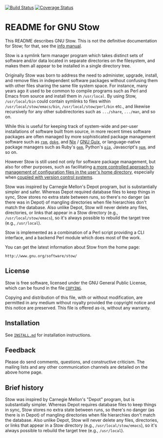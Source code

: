 [![Build Status](https://travis-ci.org/aspiers/stow.svg)](https://travis-ci.org/aspiers/stow)
[![Coverage Status](https://coveralls.io/repos/aspiers/stow/badge.svg?branch=master&service=github)](https://coveralls.io/github/aspiers/stow?branch=master)

README for GNU Stow
===================

This README describes GNU Stow.  This is not the definitive
documentation for Stow; for that, see the [info
manual](https://www.gnu.org/software/stow/manual/).

Stow is a symlink farm manager program which takes distinct sets
of software and/or data located in separate directories on the
filesystem, and makes them all appear to be installed in a single
directory tree.

Originally Stow was born to address the need to administer, upgrade,
install, and remove files in independent software packages without
confusing them with other files sharing the same file system space.
For instance, many years ago it used to be common to compile programs
such as Perl and Emacs from source and install them in `/usr/local`.
By using Stow, `/usr/local/bin` could contain symlinks to files within
`/usr/local/stow/emacs/bin`, `/usr/local/stow/perl/bin` etc., and
likewise recursively for any other subdirectories such as `.../share`,
`.../man`, and so on.

While this is useful for keeping track of system-wide and per-user
installations of software built from source, in more recent times
software packages are often managed by more sophisticated package
management software such as
[`rpm`](https://en.wikipedia.org/wiki/Rpm_(software)),
[`dpkg`](https://en.wikipedia.org/wiki/Dpkg), and
[Nix](https://en.wikipedia.org/wiki/Nix_package_manager) / [GNU
Guix](https://en.wikipedia.org/wiki/GNU_Guix), or language-native
package managers such as Ruby's
[`gem`](https://en.wikipedia.org/wiki/RubyGems), Python's
[`pip`](https://en.wikipedia.org/wiki/Pip_(package_manager)),
Javascript's [`npm`](https://en.wikipedia.org/wiki/Npm_(software)),
and so on.

However Stow is still used not only for software package management,
but also for other purposes, such as facilitating [a more controlled
approach to management of configuration files in the user's home
directory](http://brandon.invergo.net/news/2012-05-26-using-gnu-stow-to-manage-your-dotfiles.html),
especially when [coupled with version control
systems](http://lists.gnu.org/archive/html/info-stow/2011-12/msg00000.html).

Stow was inspired by Carnegie Mellon's Depot program, but is
substantially simpler and safer.  Whereas Depot required database files
to keep things in sync, Stow stores no extra state between runs, so
there's no danger (as there was in Depot) of mangling directories when
file hierarchies don't match the database.  Also unlike Depot, Stow will
never delete any files, directories, or links that appear in a Stow
directory (e.g., `/usr/local/stow/emacs`), so it's always possible
to rebuild the target tree (e.g., `/usr/local`).

Stow is implemented as a combination of a Perl script providing a CLI
interface, and a backend Perl module which does most of the work.

You can get the latest information about Stow from the home page:

    http://www.gnu.org/software/stow/

License
-------

Stow is free software, licensed under the GNU General Public License,
which can be found in the file [`COPYING`](COPYING).

Copying and distribution of this file, with or without modification,
are permitted in any medium without royalty provided the copyright
notice and this notice are preserved.  This file is offered as-is,
without any warranty.

Installation
------------

See [`INSTALL.md`](INSTALL.md) for installation instructions.

Feedback
--------

Please do send comments, questions, and constructive criticism.  The
mailing lists and any other communication channels are detailed on the
above home page.

Brief history
-------------

Stow was inspired by Carnegie Mellon's "Depot" program, but is
substantially simpler.  Whereas Depot requires database files to keep
things in sync, Stow stores no extra state between runs, so there's no
danger (as there is in Depot) of mangling directories when file
hierarchies don't match the database.  Also unlike Depot, Stow will
never delete any files, directories, or links that appear in a Stow
directory (e.g., `/usr/local/stow/emacs`), so it's always possible to
rebuild the target tree (e.g., `/usr/local`).
